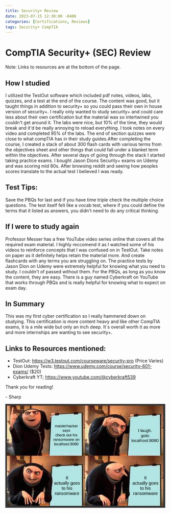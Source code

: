 ```yaml
---
title: Security+ Review
date: 2023-07-15 12:30:00 -0400
categories: [Certifications, Reviews]
tags: Security+ CompTIA
---
```

# CompTIA Security+ (SEC) Review
Note: Links to resources are at the bottom of the page. 

## How I studied
I utilized the TestOut software which included pdf notes, videos, labs, quizzes, and a test at the end of the course. The content was good, but it taught things in addition to security+ so you could pass their own in house version of security+. I really only wanted to study security+ and could care less about their own certification but the material was so intertwined you couldn't get around it. The labs were nice, but 10% of the time, they would break and it'd be really annoying to reload everything. I took notes on every video and completed 95% of the labs. The end of section quizzes were close to what compTIA has in their study guides.After completing the course, I created a stack of about 300 flash cards with various terms from the objectives sheet and other things that could fall under a blanket term within the objectives. After several days of going through the stack I started taking practice exams.  I bought Jason Dions Security+ exams on Udemy and was scoring mid 80s. After browsing reddit and seeing how peoples scores translate to the actual test I believed I was ready. 

## Test Tips:
Save the PBQs for last and if you have time triple check the multiple choice questions. The test itself felt like a vocab test, where if you could define the terms that it listed as answers, you didn't need to do any critical thinking. 

## If I were to study again
Professor Messer has a free YouTube video series online that covers all the required exam material. I highly reccomend it as I watched some of his videos to reinforce concepts that I was confused on in TestOut. Take notes on paper as it definitely helps retain the material more. And create flashcards with any terms you are struggling on. The practice tests by Jason Dion on Udemy were extremely helpful for knowing what you need to study. I couldn't of passed without them. For the PBQs, as long as you know the content, they are easy. There is a guy named Cyberkraft on YouTube that works through PBQs and is really helpful for knowing what to expect on exam day.

## In Summary
This was my first cyber certification so I really hammered down on studying. This certification is more content heavy and like other CompTIA exams, it is a mile wide but only an inch deep. It`s overall worth it as more and more internships are wanting to see security+. 

## Links to Resources mentioned:
- TestOut: https://w3.testout.com/courseware/security-pro (Price Varies)
- Dion Udemy Tests: https://www.udemy.com/course/security-601-exams/ ($20)
- Cyberkraft YT; https://www.youtube.com/@cyberkraft539

Thank you for reading!

\- Sharp



![Cyber Meme](../assets/img/Sec+Meme.png)
